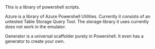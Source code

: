 This is a library of powershell scripts.

Azure is a library of Azure Powershell Utilities. 
Currently it consists of an untested Table Storage Query Tool.
The storage library it uses currently does not work in the emulator.

Generator is a universal scaffolder purely in Powershell.
It even has a generator to create your own.

